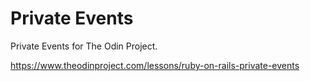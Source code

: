 # Private Events

Private Events for The Odin Project.

https://www.theodinproject.com/lessons/ruby-on-rails-private-events

